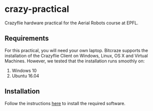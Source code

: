 # crazy-practical
Crazyflie hardware practical for the Aerial Robots course at EPFL.

## Requirements
For this practical, you will need your own laptop. Bitcraze supports the installation of the Crazyflie Client on Windows, Linux, OS X and Virtual Machines. However, we tested that the installation runs smoothly on:
1. Windows 10
2. Ubuntu 16.04

## Installation
Follow the instructions [here](https://www.bitcraze.io/getting-started-with-the-crazyflie-2-0/#inst-comp) to install the required software.
